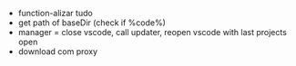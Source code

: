 - function-alizar tudo
- get path of baseDir (check if %code%)
- manager = close vscode, call updater, reopen vscode with last projects open
- download com proxy
